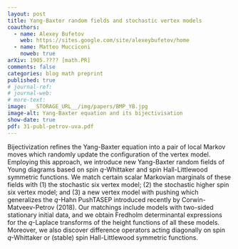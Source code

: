 ```yaml
---
layout: post
title: Yang-Baxter random fields and stochastic vertex models
coauthors: 
  - name: Alexey Bufetov
    web: https://sites.google.com/site/alexeybufetov/home
  - name: Matteo Mucciconi
    noweb: true
arXiv: 1905.???? [math.PR]
comments: false
categories: blog math preprint
published: true
# journal-ref: 
# journal-web:
# more-text:
image: __STORAGE_URL__/img/papers/BMP_YB.jpg
image-alt: Yang-Baxter equation and its bijectivisation
show-date: true
pdf: 31-publ-petrov-uva.pdf
---
```


Bijectivization refines the Yang-Baxter equation into a pair of local Markov moves which randomly update the configuration of the vertex model. Employing this approach, we introduce new Yang-Baxter random fields of Young diagrams based on spin $q$-Whittaker and spin Hall-Littlewood symmetric functions. We match certain scalar Markovian marginals of these fields with (1) the stochastic six vertex model; (2) the stochastic higher spin six vertex model; and (3) a new vertex model with pushing which generalizes the $q$-Hahn PushTASEP introduced recently by Corwin-Matveev-Petrov (2018). Our matchings include models with two-sided stationary initial data, and we obtain Fredholm determinantal expressions for the $q$-Laplace transforms of the height functions of all these models. Moreover, we also discover difference operators acting diagonally on spin $q$-Whittaker or (stable) spin Hall-Littlewood symmetric functions.